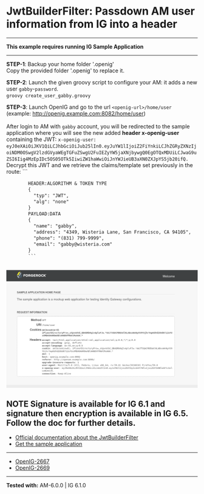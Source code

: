 JwtBuilderFilter: Passdown AM user information from IG into a header
======
----------

**This example requires running IG Sample Application**

----------
**STEP-1**: Backup your home folder '.openig'<br>
            Copy the provided folder '.openig' to replace it.                        

**STEP-2**: Launch the given groovy script to configure your AM: it adds a new user `gabby`-`password`.<br>
            `groovy create_user_gabby.groovy`

**STEP-3**: Launch OpenIG and go to the url `<openig-url>/home/user` (example: http://openig.example.com:8082/home/user)<br>
            <br>
            After login to AM with `gabby` account, you will be redirected to the sample application where
            you will see the new added **header x-openig-user** containing the JWT: 
            `x-openig-user: eyJ0eXAiOiJKV1QiLCJhbGciOiJub25lIn0.eyJuYW1lIjoiZ2FiYnkiLCJhZGRyZXNzIjoiNDM0OSwgV2lzdGVyaWEgTGFuZSwgU2FuIEZyYW5jaXNjbywgQ0EgOTQxMDUiLCJwaG9uZSI6Iig4MzEpIDc5OS05OTk5IiwiZW1haWwiOiJnYWJieUB3aXN0ZXJpYS5jb20ifQ.`
            <br>
            Decrypt this JWT and we retrieve the claims/template set previously in the route:
            ```
            
            HEADER:ALGORITHM & TOKEN TYPE
            {
              "typ": "JWT",
              "alg": "none"
            }
            PAYLOAD:DATA
            {
              "name": "gabby",
              "address": "4349, Wisteria Lane, San Francisco, CA 94105",
              "phone": "(831) 799-9999",
              "email": "gabby@wisteria.com"
            }
            ```

 ![JwtBuilderFilter example](https://raw.githubusercontent.com/openig-contrib/script-util-for-openig/master/media/jwtBuilderFilter.png)
 <br> <br>
 **NOTE** Signature is available for IG 6.1 and signature then encryption is available in IG 6.5. Follow the doc for further
 details.
----------        
* [Official documentation about the JwtBuilderFilter](https://ea.forgerock.com/docs/ig/reference/index.html#JwtBuilderFilter)
* [Get the sample application](https://ea.forgerock.com/nightlies/openig/IG-sample-application-6.0.0-SNAPSHOT.jar)
----------        
* [OpenIG-2667](https://bugster.forgerock.org/jira/browse/OPENIG-2667)
* [OpenIG-2669](https://bugster.forgerock.org/jira/browse/OPENIG-2669)
----------

**Tested with:** AM-6.0.0 | IG 6.1.0
